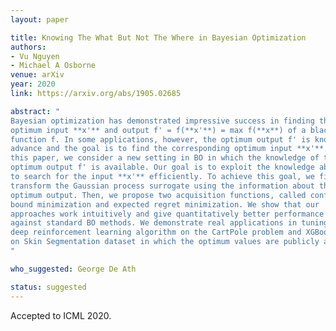```yaml
---
layout: paper

title: Knowing The What But Not The Where in Bayesian Optimization
authors:
- Vu Nguyen
- Michael A Osborne
venue: arXiv
year: 2020
link: https://arxiv.org/abs/1905.02685

abstract: "
Bayesian optimization has demonstrated impressive success in finding the
optimum input **x'** and output f' = f(**x'**) = max f(**x**) of a black-box
function f. In some applications, however, the optimum output f' is known in
advance and the goal is to find the corresponding optimum input **x'**. In 
this paper, we consider a new setting in BO in which the knowledge of the 
optimum output f' is available. Our goal is to exploit the knowledge about f' 
to search for the input **x'** efficiently. To achieve this goal, we first 
transform the Gaussian process surrogate using the information about the 
optimum output. Then, we propose two acquisition functions, called confidence 
bound minimization and expected regret minimization. We show that our 
approaches work intuitively and give quantitatively better performance 
against standard BO methods. We demonstrate real applications in tuning a 
deep reinforcement learning algorithm on the CartPole problem and XGBoost 
on Skin Segmentation dataset in which the optimum values are publicly available.
"

who_suggested: George De Ath

status: suggested
---
```

Accepted to ICML 2020.